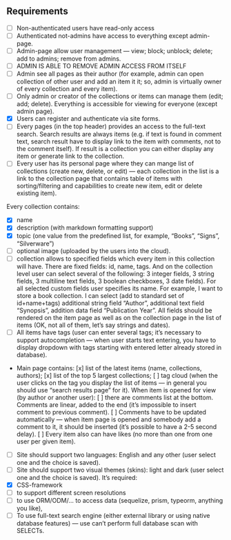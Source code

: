 ## Requirements

- [ ] Non-authenticated users have read-only access
- [ ] Authenticated not-admins have access to everything except admin-page.
- [ ] Admin-page allow user management — view; block; unblock; delete; add to admins; remove from admins.
- [ ] ADMIN IS ABLE TO REMOVE ADMIN ACCESS FROM ITSELF
- [ ] Admin see all pages as their author (for example, admin can open collection of other user and add an item it it; so, admin is virtually owner of every collection and every item).
- [ ] Only admin or creator of the collections or items can manage them (edit; add; delete). Everything is accessible for viewing for everyone (except admin page).
- [x] Users can register and authenticate via site forms.
- [ ] Every pages (in the top header) provides an access to the full-text search. Search results are always items (e.g. if text is found in comment text, search result have to display link to the item with comments, not to the comment itself). If result is a collection you can either display any item or generate link to the collection.
- [ ] Every user has its personal page where they can mange list of collections (create new, delete, or edit) — each collection in the list is a link to the collection page that contains table of items with sorting/filtering and capabilities to create new item, edit or delete existing item).

Every collection contains:

- [x] name
- [x] description (with markdown formatting support)
- [x] topic (one value from the predefined list, for example, “Books”, “Signs”, “Silverware”)
- [ ] optional image (uploaded by the users into the cloud).
- [ ] collection allows to specified fields which every item in this collection will have. There are fixed fields: id, name, tags. And on the collection level user can select several of the following: 3 integer fields, 3 string fields, 3 multiline text fields, 3 boolean checkboxes, 3 date fields). For all selected custom fields user specifies its name. For example, I want to store a book collection. I can select (add to standard set of id+name+tags) additional string field “Author”, additional text field “Synopsis”, addition data field “Publication Year”. All fields should be rendered on the item page as well as on the collection page in the list of items (OK, not all of them, let’s say strings and dates).
- [ ] All items have tags (user can enter several tags; it’s necessary to support autocompletion — when user starts text entering, you have to display dropdown with tags starting with entered letter already stored in database).

- Main page contains:
  [x] list of the latest items (name, collections, authors);
  [x] list of the top 5 largest collections;
  [ ] tag cloud (when the user clicks on the tag you display the list of items — in general you should use “search results page” for it).
  When item is opened for view (by author or another user):
  [ ] there are comments list at the bottom. Comments are linear, added to the end (it’s impossible to insert comment to previous comment).
  [ ] Comments have to be updated automatically — when item page is opened and somebody add a comment to it, it should be inserted (it’s possible to have a 2-5 second delay).
  [ ] Every item also can have likes (no more than one from one user per given item).
- [ ] Site should support two languages: English and any other (user select one and the choice is saved).
- [ ] Site should support two visual themes (skins): light and dark (user select one and the choice is saved).
      It’s required:
- [x] CSS-framework
- [ ] to support different screen resolutions
- [ ] to use ORM/ODM/... to access data (sequelize, prism, typeorm, anything you like),
- [ ] To use full-text search engine (either external library or using native database features) — use can’t perform full database scan with SELECTs.
